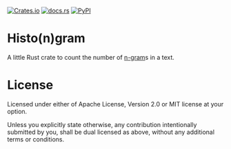 [![Crates.io](https://img.shields.io/crates/v/histongram)](https://crates.io/crates/histongram)
[![docs.rs](https://img.shields.io/docsrs/histongram)](https://docs.rs/histongram/0.2.0/histongram/)
[![PyPI](https://img.shields.io/pypi/v/histongram)](https://pypi.org/project/histongram/)


# Histo(n)gram

A little Rust crate to count the number of [n-gram](https://en.wikipedia.org/wiki/N-gram)s in a text.

# License

Licensed under either of Apache License, Version 2.0 or MIT license at your option.

Unless you explicitly state otherwise, any contribution intentionally submitted by you, shall be
dual licensed as above, without any additional terms or conditions.

